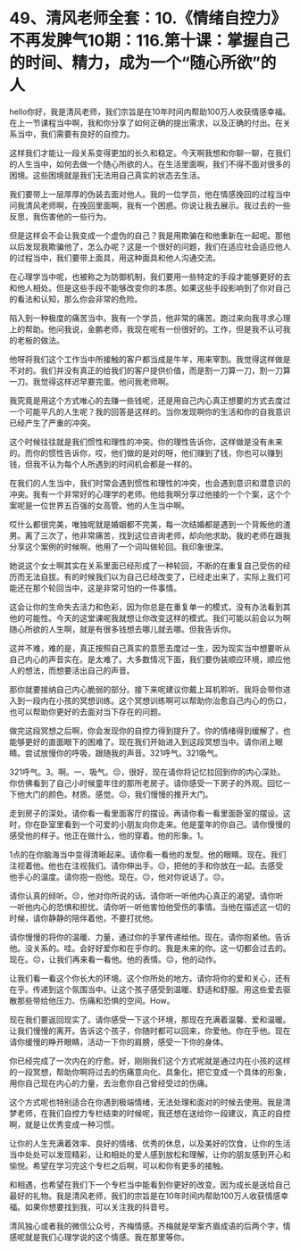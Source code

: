 # 49、清风老师全套：10.《情绪自控力》不再发脾气10期：116.第十课：掌握自己的时间、精力，成为一个“随心所欲”的人

hello你好，我是清风老师，我们宗旨是在10年时间内帮助100万人收获情感幸福。在上一节课程当中啊，我和你分享了如何正确的提出需求，以及正确的付出。在关系当中，我们需要有良好的自控力。

这样我们才能让一段关系变得更加的长久和稳定。今天啊我想和你聊一聊，在我们的人生当中，如何去做一个随心所欲的人。在生活里面啊，我们不得不面对很多的困境。这些困境就是我们无法用自己真实的状态去生活。

我们要带上一层厚厚的伪装去面对他人。我的一位学员，他在情感挽回的过程当中问我清风老师啊，在挽回里面啊，我有一个困惑。你说让我去展示。我过去的一些反思，我伤害他的一些行为。

但是这样会不会让我变成一个虚伪的自己？我是用欺骗在和他重新在一起呢。那他以后发现我欺骗他了，怎么办呢？这是一个很好的问题，我们在适应社会适应他人的过程当中，我们要带上面具，用这种面具和他人沟通交流。

在心理学当中呢，也被称之为防御机制，我们要用一些特定的手段才能够更好的去和他人相处。但是这些手段不能够改变你的本质。如果这些手段影响到了你对自己的看法和认知，那么你会非常的危险。

陷入到一种极度的痛苦当中。我有一个学员，他非常的痛苦。跑过来向我寻求心理上的帮助。他问我说，金鹏老师，我现在呢有一份很好的。工作，但是我不认可我的老板的做法。

他呀将我们这个工作当中所接触的客户都当成是牛羊，用来宰割。我觉得这样做是不对的。我们并没有真正的给我们的客户提供价值，而是割一刀算一刀，割一刀算一刀。我觉得这样迟早要完蛋。他问我老师啊。

我究竟是用这个方式唯心的去赚一些钱呢，还是用自己内心真正想要的方式去度过一个可能平凡的人生呢？我的回答是这样的。当你发现啊你的生活和你的自我意识已经产生了严重的冲突。

这个时候往往就是我们惯性和理性的冲突。你的理性告诉你，这样做是没有未来的。而你的惯性告诉你，哎，他们做的是对的呀，他们赚到了钱，你也可以赚到钱，但我不认为每个人所遇到的时间机会都是一样的。

在我们的人生当中，我们时常会遇到惯性和理性的冲突，也会遇到意识和潜意识的冲突。我有一个非常好的心理学的老师。他给我啊分享过他接的一个个案，这个个案呢是一位世界五百强的女高管。他的人生当中啊。

哎什么都很完美，唯独呢就是婚姻都不完美，每一次结婚都是遇到一个背叛他的渣男。离了三次了，他非常痛苦，找到这位咨询老师，却向他求助。我的老师在跟我分享这个案例的时候啊，他用了一个词叫做轮回。我印象很深。

她说这个女士啊其实在关系里面已经形成了一种轮回，不断的在重复自己受伤的经历而无法自拔。有的时候我们以为自己已经改变了，已经走出来了，实际上我们可能还在那个轮回当中，这是非常可怕的一件事情。

这会让你的生命失去活力和色彩，因为你总是在重复单一的模式，没有办法看到其他的可能性。今天的这堂课呢我就想让你改变这样的模式。我们可能以前会以为啊随心所欲的人生啊，就是有很多钱想去哪儿就去哪。但我告诉你。

这并不难，难的是，真正按照自己真实的意愿去度过一生，因为现实当中想要听从自己内心的声音实在。是太难了。大多数情况下面，我们要伪装顺应环境，顺应他人的想法，而想要活出自己的声音。

那你就要接纳自己内心脆弱的部分。接下来呢建议你戴上耳机聆听。我将会带你进入到一段内在小孩的冥想训练。这个冥想训练啊可以帮助你治愈自己内心的伤口，也可以帮助你更好的去面对当下存在的问题。

做完这段冥想之后啊，你会发现你的自控力得到提升了。你的情绪得到缓解了，也能够更好的直面眼下的困难了。现在我们开始进入到这段冥想当中。请你闭上眼睛。尝试放慢你的呼吸，跟随我的声音。321呼气。321吸气。

321呼气。3。啊。一、吸气。😔，很好，现在请你将记忆拉回到你的内心深处。你仿佛看到了自己小时候童年住的那所老房子。请你感受一下房子的外观。回忆一下他大门的颜色。材质。感觉。😔，我们慢慢的推开大门。

走到房子的深处。请你看一看里面客厅的摆设。再请你看一看里面卧室的摆设。这时，你在卧室里看到一个可爱的小朋友向你走来。他是童年的你自己。请你慢慢的感受他的样子。他正在做什么，他的穿着。他的形象。1。

1点的在你脑海当中变得清晰起来。请你看一看他的发型。他的眼睛。现在。我们注视着他。他也在注视我们。请你伸出手。😔，把他的手和你放在一起。去感受他手心的温度。请你抱一抱他。现在。😔，他对你说话了。😔。

请你认真的倾听。😔，他对你所说的话。请你听一听他内心真正的渴望。请你听一听他内心的恐惧和担忧。请你听一听他害怕他受伤的事情。当他在描述这一切的时候，请你静静的陪伴着他，不要打扰他。

请你慢慢的将你的温暖、力量，通过你的手掌传递给他。现在。请你抱紧他。告诉他。没关系的。哇。会好好爱你和在乎你的。我是未来的你。这一切都会过去的。现在。😔，让我们再来看一看他。他的表情。😔，他的动作。

让我们看一看这个你长大的环境。这个你所处的地方。请你将你的爱和关心，还有在乎。传递到这个氛围当中。让这个孩子感受到温暖、舒适和舒服。用这些爱去驱散那些带给他压力、伤痛和恐惧的空间。How。

现在我们要返回现实了。请你感受一下这个环境，那现在充满着温馨、爱和温暖。让我们慢慢的离开。告诉这个孩子，你随时都可以回来，你爱他。你在乎他。现在请你缓慢的睁开眼睛，活动一下你的肩膀，感受一下你的身体。

你已经完成了一次内在的疗愈。好，刚刚我们这个方式呢就是通过内在小孩的这样的一段冥想，帮助你啊将过去的伤痛意向化、具象化，把它变成一个具体的形象，用你自己现在内心的力量，去治愈你自己曾经受过的伤痛。

这个方式呢也特别适合在你遇到极端情绪，无法处理和面对的时候去使用。我是清梦老师，在我们自控力专栏结束的时候呢，我还想在送给你一段建议，真正的自控啊，就是让优秀变成一种习惯。

让你的人生充满着效率、良好的情绪、优秀的休息，以及美好的饮食，让你的生活当中处处可以发现精彩，让和相处的爱人感到放松和理解，让你的朋友感到开心和愉悦。希望在学习完这个专栏之后啊，可以和你有更多的接触。

和相遇，也希望在我们下一个专栏当中能看到你更好的改变。因为成长是送给自己最好的礼物。我是清风老师，我们的宗旨是在10年时间内帮助100万人收获情感幸福。如果你想要找到我，可以关注我的抖音号。

清风独心或者我的微信公众号，齐梅情感。齐梅就是举案齐眉成语的后两个字，情感呢就是我们心理学说的这个情感。我在那里等你。

